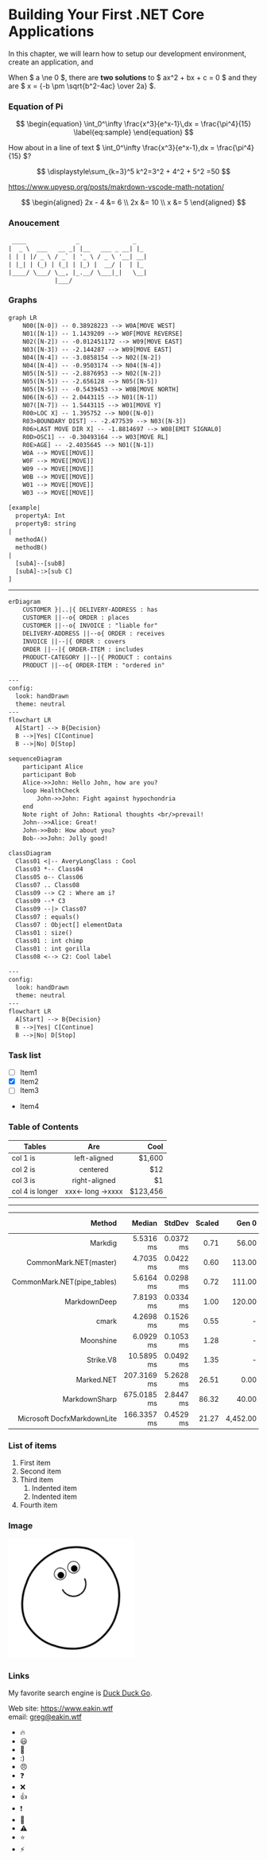Building Your First .NET Core Applications
=======

In this chapter, we will learn how to setup our development environment,  
create an application, and

When $ a \ne 0 $, there are **two solutions** to $ ax^2 + bx + c = 0 $ and they are $ x = {-b \pm \sqrt{b^2-4ac} \over 2a} $.

### Equation of Pi

$$
\begin{equation}
  \int_0^\infty \frac{x^3}{e^x-1}\,dx = \frac{\pi^4}{15}
  \label{eq:sample}
\end{equation}
$$

How about in a line of text $ \int_0^\infty \frac{x^3}{e^x-1}\,dx = \frac{\pi^4}{15} $?

$$
\displaystyle\sum_{k=3}^5 k^2=3^2 + 4^2 + 5^2 =50
$$

<https://www.upyesp.org/posts/makrdown-vscode-math-notation/>

$$ 
\begin{aligned} 2x - 4 &= 6 \\ 2x &= 10 \\ x &= 5 \end{aligned} 
$$

### Anoucement

```text
 ____              _               _   
|  _ \  ___   __ _| |__   ___ _ __| |_ 
| | | |/ _ \ / _` | '_ \ / _ \ '__| __|
| |_| | (_) | (_| | |_) |  __/ |  | |_ 
|____/ \___/ \__, |_.__/ \___|_|   \__|
             |___/                 
```

### Graphs
```mermaid
graph LR 
    N00([N-0]) -- 0.38928223 --> W0A[MOVE WEST] 
    N01([N-1]) -- 1.1439209 --> W0F[MOVE REVERSE] 
    N02([N-2]) -- -0.012451172 --> W09[MOVE EAST] 
    N03([N-3]) -- -2.144287 --> W09[MOVE EAST] 
    N04([N-4]) -- -3.0858154 --> N02([N-2]) 
    N04([N-4]) -- -0.9503174 --> N04([N-4]) 
    N05([N-5]) -- -2.8876953 --> N02([N-2]) 
    N05([N-5]) -- -2.656128 --> N05([N-5]) 
    N05([N-5]) -- -0.5439453 --> W0B[MOVE NORTH] 
    N06([N-6]) -- 2.0443115 --> N01([N-1]) 
    N07([N-7]) -- 1.5443115 --> W01[MOVE Y] 
    R00>LOC X] -- 1.395752 --> N00([N-0]) 
    R03>BOUNDARY DIST] -- -2.477539 --> N03([N-3]) 
    R06>LAST MOVE DIR X] -- -1.8814697 --> W08[EMIT SIGNAL0] 
    R0D>OSC1] -- -0.30493164 --> W03[MOVE RL] 
    R0E>AGE] -- -2.4035645 --> N01([N-1]) 
    W0A --> MOVE[[MOVE]] 
    W0F --> MOVE[[MOVE]] 
    W09 --> MOVE[[MOVE]] 
    W0B --> MOVE[[MOVE]] 
    W01 --> MOVE[[MOVE]] 
    W03 --> MOVE[[MOVE]] 
```


```nomnoml
[example|
  propertyA: Int
  propertyB: string
|
  methodA()
  methodB()
|
  [subA]--[subB]
  [subA]-:>[sub C]
]
```
-----------

```mermaid
erDiagram
    CUSTOMER }|..|{ DELIVERY-ADDRESS : has
    CUSTOMER ||--o{ ORDER : places
    CUSTOMER ||--o{ INVOICE : "liable for"
    DELIVERY-ADDRESS ||--o{ ORDER : receives
    INVOICE ||--|{ ORDER : covers
    ORDER ||--|{ ORDER-ITEM : includes
    PRODUCT-CATEGORY ||--|{ PRODUCT : contains
    PRODUCT ||--o{ ORDER-ITEM : "ordered in"
```

```mermaid
---
config:
  look: handDrawn
  theme: neutral
---
flowchart LR
  A[Start] --> B{Decision}
  B -->|Yes| C[Continue]
  B -->|No| D[Stop]
```

```mermaid
sequenceDiagram
    participant Alice
    participant Bob
    Alice->>John: Hello John, how are you?
    loop HealthCheck
        John->>John: Fight against hypochondria
    end
    Note right of John: Rational thoughts <br/>prevail!
    John-->>Alice: Great!
    John->>Bob: How about you?
    Bob-->>John: Jolly good!
```

```mermaid
classDiagram
  Class01 <|-- AveryLongClass : Cool
  Class03 *-- Class04
  Class05 o-- Class06
  Class07 .. Class08
  Class09 --> C2 : Where am i?
  Class09 --* C3
  Class09 --|> Class07
  Class07 : equals()
  Class07 : Object[] elementData
  Class01 : size()
  Class01 : int chimp
  Class01 : int gorilla
  Class08 <--> C2: Cool label
```

```mermaid
---
config:
  look: handDrawn
  theme: neutral
---
flowchart LR
  A[Start] --> B{Decision}
  B -->|Yes| C[Continue]
  B -->|No| D[Stop]
```

### Task list
- [ ] Item1
- [x] Item2
- [ ] Item3
- Item4

### Table of Contents

| Tables   |      Are      |  Cool |
|----------|:-------------:|------:|
| col 1 is |  left-aligned | $1,600 |
| col 2 is | centered |   $12 |
| col 3 is | right-aligned |    $1 |
| col 4 is longer | xxx<- long ->xxxx | $123,456 |

----------------

|                     Method |      Median |    StdDev |Scaled |  Gen 0 | Gen 1|    Gen 2|Bytes Allocated/Op |
|--------------------------: |-----------: |---------: |-----: | -----: |-----:|--------:|-----------------: |
|                    Markdig |   5.5316 ms | 0.0372 ms |  0.71 |   56.00| 21.00|    49.00|      1,285,917.31 |
|     CommonMark.NET(master) |   4.7035 ms | 0.0422 ms |  0.60 |  113.00|  7.00|    49.00|      1,502,404.60 |
|CommonMark.NET(pipe_tables) |   5.6164 ms | 0.0298 ms |  0.72 |  111.00| 56.00|    49.00|      1,863,128.13 |
|               MarkdownDeep |   7.8193 ms | 0.0334 ms |  1.00 |  120.00| 56.00|    49.00|      1,884,854.85 |
|                      cmark |   4.2698 ms | 0.1526 ms |  0.55 |       -|     -|        -|                NA |
|                  Moonshine |   6.0929 ms | 0.1053 ms |  1.28 |       -|     -|        -|                NA |
|                  Strike.V8 |  10.5895 ms | 0.0492 ms |  1.35 |       -|     -|        -|                NA |
|                 Marked.NET | 207.3169 ms | 5.2628 ms | 26.51 |    0.00|  0.00|     0.00|    303,125,228.65 |
|              MarkdownSharp | 675.0185 ms | 2.8447 ms | 86.32 |   40.00| 27.00|    41.00|      2,413,394.17 |
|Microsoft DocfxMarkdownLite | 166.3357 ms | 0.4529 ms | 21.27 |4,452.00|948.00|11,167.00|    180,218,359.60 |

### List of items

1. First item
2. Second item
3. Third item
    1. Indented item
    2. Indented item
4. Fourth item

### Image

![Tux, the Linux mascot](assets/Blob.PNG "Tux, the Linux mascot")

### Links

My favorite search engine is [Duck Duck Go](https://duckduckgo.com "The best search engine for privacy").

Web site: <https://www.eakin.wtf>  
email: <greg@eakin.wtf>  

- :fire:
- :smiley:
- :t-rex:
- :)
- :angry:
- :question:
- :x:
- :+1:
- :exclamation:
- :rocket:
- :warning:
- :star:
- :zap:
